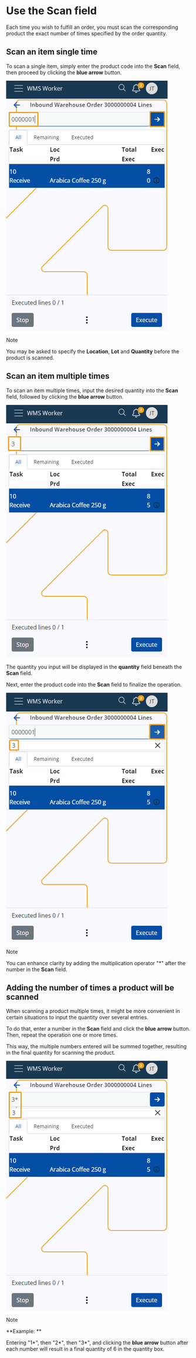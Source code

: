 # Use the Scan field

Each time you wish to fulfill an order, you must scan the corresponding product the exact number of times specified by the order quantity.

## Scan an item single time 

To scan a single item, simply enter the product code into the **Scan** field, then proceed by clicking the **blue arrow** button.

![picture](pictures/Scan_single_12_02.png)

> [!NOTE]
> You may be asked to specify the **Location**, **Lot** and **Quantity** before the product is scanned. 
 
## Scan an item multiple times 

To scan an item multiple times, input the desired quantity into the **Scan** field, followed by clicking the **blue arrow** button.

![picture](pictures/scan_multiple_12_02.png)

The quantity you input will be displayed in the **quantity** field beneath the **Scan** field. 

Next, enter the product code into the **Scan** field to finalize the operation. 

![picture](pictures/Scan_quantity_box_12_02.png)

> [!NOTE]
> You can enhance clarity by adding the multiplication operator "*" after the number in the **Scan** field.

## Adding the number of times a product will be scanned 

When scanning a product multiple times, it might be more convenient in certain situations to input the quantity over several entries.

To do that, enter a number in the **Scan** field and click the **blue arrow** button. Then, repeat the operation one or more times. 

This way, the multiple numbers entered will be summed together, resulting in the final quantity for scanning the product.

![picture](pictures/Scan_multiple_sum_12_02.png)

> [!NOTE]
>
> **Example: **
> 
> Entering "1*", then "2*", then "3*", and clicking the **blue arrow** button after each number will result in a final quantity of 6 in the quantity box.
